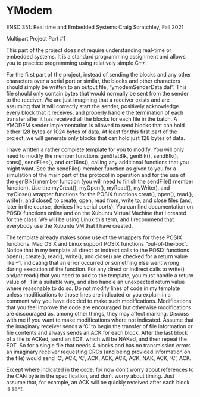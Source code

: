 # YModem

ENSC 351: Real
time and Embedded
Systems
Craig Scratchley, Fall 2021

Multipart Project Part #1

This part of the project does not require understanding real-time or embedded systems. It is a standard programming assignment and allows you to practice programming using relatively simple C++.

For the first part of the project, instead of sending the blocks and any other characters over a serial port or similar, the blocks and other characters should simply be written to an output file, “ymodemSenderData.dat”. This file should only contain bytes that would normally be sent from the sender to the receiver. We are just imagining that a receiver exists and are assuming that it will correctly start the sender, positively acknowledge every block that it receives, and properly handle the termination of each transfer after it has received all the blocks for each file in the batch. A YMODEM sender implementation is allowed to send blocks that can hold either 128 bytes or 1024 bytes of data. At least for this first part of the project, we will generate only blocks that can hold just 128 bytes of data.

I have written a rather complete template for you to modify. You will only need to modify the member functions genStatBlk, genBlk(), sendBlk(), cans(), sendFiles(), and crc16ns(), calling any additional functions that you might want. See the sendFile() member function as given to you for a simulation of the main part of the protocol in operation and for the use of the genBlk() member function (you will need to finish the sendFile() member function). Use the myCreat(), myOpen(), myRead(), myWrite(), and myClose() wrapper functions for the POSIX functions creat(), open(), read(), write(), and close() to create, open, read from, write to, and close files (and, later in the course, devices like serial ports). You can find
documentation on POSIX functions online and on the Xubuntu Virtual Machine that I created for the class. We will be using Linux this term, and I recommend that everybody use the Xubuntu VM that I have created.

The template already makes some use of the wrappers for these POSIX functions. Mac OS X and Linux support POSIX functions “out-of-the-box”. Notice that in my template all direct or indirect calls to the POSIX functions open(), create(), read(), write(), and close() are checked for a return value like –1, indicating that an error occurred or something else went wrong during execution of the function. For any direct or indirect calls to write() and/or read() that you need to add to the template, you must handle a return value of -1 in a suitable way, and also handle an unexpected return value where reasonable to do so. Do not modify lines of code in my template unless modifications to those lines are indicated or you explain in a comment why you have decided to make such modifications. Modifications that you feel improve the code are encouraged but otherwise modifications are discouraged as, among other things, they may affect marking. Discuss with me if you want to make modifications where not indicated.
Assume that the imaginary receiver sends a ‘C’ to begin the transfer of file information or file contents and always sends an ACK for each block. After the last block of a file is ACKed, send an EOT, which will be NAKed, and then repeat the EOT. So for a single file that needs 4 blocks and has no transmission errors an imaginary receiver requesting CRCs (and being provided information on the file) would send ‘C’, ACK, ‘C’, ACK, ACK, ACK, ACK, NAK, ACK, ‘C’, ACK.

Except where indicated in the code, for now don’t worry about references to the CAN byte in the specification, and don’t worry about timing. Just assume that, for example, an ACK will be quickly received after each block is sent.
